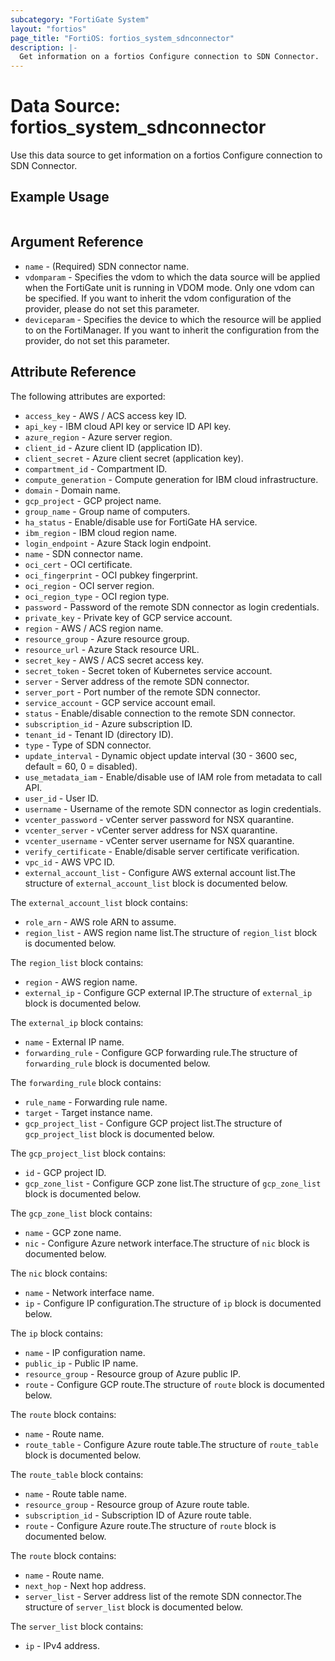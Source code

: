 ```yaml
---
subcategory: "FortiGate System"
layout: "fortios"
page_title: "FortiOS: fortios_system_sdnconnector"
description: |-
  Get information on a fortios Configure connection to SDN Connector.
---
```


# Data Source: fortios_system_sdnconnector
Use this data source to get information on a fortios Configure connection to SDN Connector.


## Example Usage

```hcl

```

## Argument Reference

* `name` - (Required) SDN connector name.
* `vdomparam` - Specifies the vdom to which the data source will be applied when the FortiGate unit is running in VDOM mode. Only one vdom can be specified. If you want to inherit the vdom configuration of the provider, please do not set this parameter.
* `deviceparam` - Specifies the device to which the resource will be applied to on the FortiManager. If you want to inherit the configuration from the provider, do not set this parameter.

## Attribute Reference

The following attributes are exported:

* `access_key` - AWS / ACS access key ID.
* `api_key` - IBM cloud API key or service ID API key.
* `azure_region` - Azure server region.
* `client_id` - Azure client ID (application ID).
* `client_secret` - Azure client secret (application key).
* `compartment_id` - Compartment ID.
* `compute_generation` - Compute generation for IBM cloud infrastructure.
* `domain` - Domain name.
* `gcp_project` - GCP project name.
* `group_name` - Group name of computers.
* `ha_status` - Enable/disable use for FortiGate HA service.
* `ibm_region` - IBM cloud region name.
* `login_endpoint` - Azure Stack login endpoint.
* `name` - SDN connector name.
* `oci_cert` - OCI certificate.
* `oci_fingerprint` - OCI pubkey fingerprint.
* `oci_region` - OCI server region.
* `oci_region_type` - OCI region type.
* `password` - Password of the remote SDN connector as login credentials.
* `private_key` - Private key of GCP service account.
* `region` - AWS / ACS region name.
* `resource_group` - Azure resource group.
* `resource_url` - Azure Stack resource URL.
* `secret_key` - AWS / ACS secret access key.
* `secret_token` - Secret token of Kubernetes service account.
* `server` - Server address of the remote SDN connector.
* `server_port` - Port number of the remote SDN connector.
* `service_account` - GCP service account email.
* `status` - Enable/disable connection to the remote SDN connector.
* `subscription_id` - Azure subscription ID.
* `tenant_id` - Tenant ID (directory ID).
* `type` - Type of SDN connector.
* `update_interval` - Dynamic object update interval (30 - 3600 sec, default = 60, 0 = disabled).
* `use_metadata_iam` - Enable/disable use of IAM role from metadata to call API.
* `user_id` - User ID.
* `username` - Username of the remote SDN connector as login credentials.
* `vcenter_password` - vCenter server password for NSX quarantine.
* `vcenter_server` - vCenter server address for NSX quarantine.
* `vcenter_username` - vCenter server username for NSX quarantine.
* `verify_certificate` - Enable/disable server certificate verification.
* `vpc_id` - AWS VPC ID.
* `external_account_list` - Configure AWS external account list.The structure of `external_account_list` block is documented below.

The `external_account_list` block contains:

* `role_arn` - AWS role ARN to assume.
* `region_list` - AWS region name list.The structure of `region_list` block is documented below.

The `region_list` block contains:

* `region` - AWS region name.
* `external_ip` - Configure GCP external IP.The structure of `external_ip` block is documented below.

The `external_ip` block contains:

* `name` - External IP name.
* `forwarding_rule` - Configure GCP forwarding rule.The structure of `forwarding_rule` block is documented below.

The `forwarding_rule` block contains:

* `rule_name` - Forwarding rule name.
* `target` - Target instance name.
* `gcp_project_list` - Configure GCP project list.The structure of `gcp_project_list` block is documented below.

The `gcp_project_list` block contains:

* `id` - GCP project ID.
* `gcp_zone_list` - Configure GCP zone list.The structure of `gcp_zone_list` block is documented below.

The `gcp_zone_list` block contains:

* `name` - GCP zone name.
* `nic` - Configure Azure network interface.The structure of `nic` block is documented below.

The `nic` block contains:

* `name` - Network interface name.
* `ip` - Configure IP configuration.The structure of `ip` block is documented below.

The `ip` block contains:

* `name` - IP configuration name.
* `public_ip` - Public IP name.
* `resource_group` - Resource group of Azure public IP.
* `route` - Configure GCP route.The structure of `route` block is documented below.

The `route` block contains:

* `name` - Route name.
* `route_table` - Configure Azure route table.The structure of `route_table` block is documented below.

The `route_table` block contains:

* `name` - Route table name.
* `resource_group` - Resource group of Azure route table.
* `subscription_id` - Subscription ID of Azure route table.
* `route` - Configure Azure route.The structure of `route` block is documented below.

The `route` block contains:

* `name` - Route name.
* `next_hop` - Next hop address.
* `server_list` - Server address list of the remote SDN connector.The structure of `server_list` block is documented below.

The `server_list` block contains:

* `ip` - IPv4 address.
